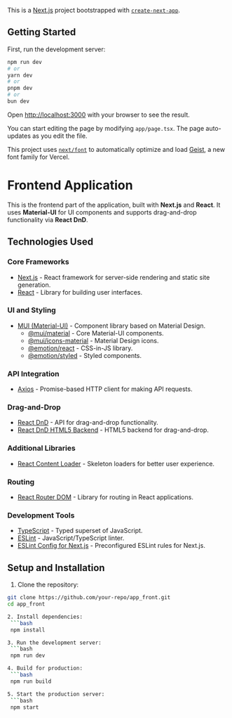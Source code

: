 This is a [Next.js](https://nextjs.org) project bootstrapped with [`create-next-app`](https://nextjs.org/docs/app/api-reference/cli/create-next-app).

## Getting Started

First, run the development server:

```bash
npm run dev
# or
yarn dev
# or
pnpm dev
# or
bun dev
```

Open [http://localhost:3000](http://localhost:3000) with your browser to see the result.

You can start editing the page by modifying `app/page.tsx`. The page auto-updates as you edit the file.

This project uses [`next/font`](https://nextjs.org/docs/app/building-your-application/optimizing/fonts) to automatically optimize and load [Geist](https://vercel.com/font), a new font family for Vercel.

# Frontend Application

This is the frontend part of the application, built with **Next.js** and **React**. It uses **Material-UI** for UI components and supports drag-and-drop functionality via **React DnD**.

## **Technologies Used**

### **Core Frameworks**
- [Next.js](https://nextjs.org/) - React framework for server-side rendering and static site generation.
- [React](https://reactjs.org/) - Library for building user interfaces.

### **UI and Styling**
- [MUI (Material-UI)](https://mui.com/) - Component library based on Material Design.
  - [@mui/material](https://mui.com/material-ui/getting-started/overview/) - Core Material-UI components.
  - [@mui/icons-material](https://mui.com/material-ui/material-icons/) - Material Design icons.
  - [@emotion/react](https://emotion.sh/docs/introduction) - CSS-in-JS library.
  - [@emotion/styled](https://emotion.sh/docs/styled) - Styled components.

### **API Integration**
- [Axios](https://axios-http.com/) - Promise-based HTTP client for making API requests.

### **Drag-and-Drop**
- [React DnD](https://react-dnd.github.io/react-dnd/about) - API for drag-and-drop functionality.
- [React DnD HTML5 Backend](https://react-dnd.github.io/react-dnd/docs/backends/html5) - HTML5 backend for drag-and-drop.

### **Additional Libraries**
- [React Content Loader](https://github.com/danilowoz/react-content-loader) - Skeleton loaders for better user experience.

### **Routing**
- [React Router DOM](https://reactrouter.com/) - Library for routing in React applications.

### **Development Tools**
- [TypeScript](https://www.typescriptlang.org/) - Typed superset of JavaScript.
- [ESLint](https://eslint.org/) - JavaScript/TypeScript linter.
- [ESLint Config for Next.js](https://nextjs.org/docs/basic-features/eslint) - Preconfigured ESLint rules for Next.js.

## **Setup and Installation**


 1. Clone the repository:
   ```bash
   git clone https://github.com/your-repo/app_front.git
   cd app_front

 2. Install dependencies:
    ```bash
    npm install

3. Run the development server:
    ```bash
    npm run dev

4. Build for production:
    ```bash
    npm run build

5. Start the production server:
    ```bash
    npm start
